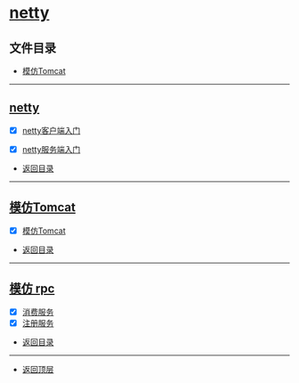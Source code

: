 
# [netty](../README.md)

## 文件目录

- [模仿Tomcat](#模仿Tomcat)

--------------------

## [netty](src/main/java/com/cpucode/netty/simple)

- [x] [netty客户端入门](src/main/java/com/cpucode/netty/simple/NettyClientHandler.java)
- [x] [netty服务端入门](src/main/java/com/cpucode/netty/simple/NettyServerHandler.java)


- [返回目录](#文件目录)

--------------------

## [模仿Tomcat](src/main/java/com/cpucode/netty/io/bin/tomcat)

- [x] [模仿Tomcat](src/main/java/com/cpucode/netty/io/bin/tomcat/CpTomcat.java)

- [返回目录](#文件目录)

-------------

## [模仿 rpc](src/main/java/com/cpucode/netty/rpc)

- [x] [消费服务](src/main/java/com/cpucode/netty/rpc/consumer/RpcConsumer.java)
- [x] [注册服务](src/main/java/com/cpucode/netty/rpc/registry/RpcRegistry.java)

- [返回目录](#文件目录)

-------------

- [返回顶层](../README.md)